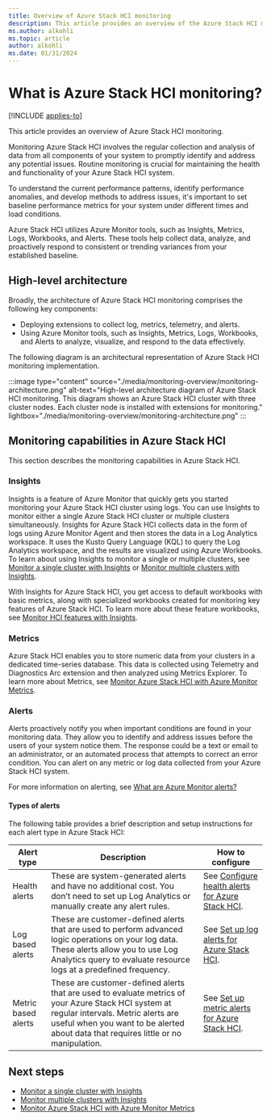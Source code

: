 ```yaml
---
title: Overview of Azure Stack HCI monitoring
description: This article provides an overview of the Azure Stack HCI monitoring solution.
ms.author: alkohli
ms.topic: article
author: alkohli
ms.date: 01/31/2024
---
```


# What is Azure Stack HCI monitoring?

[!INCLUDE [applies-to](../../includes/hci-applies-to-23h2.md)]

This article provides an overview of Azure Stack HCI monitoring.

Monitoring Azure Stack HCI involves the regular collection and analysis of data from all components of your system to promptly identify and address any potential issues. Routine monitoring is crucial for maintaining the health and functionality of your Azure Stack HCI system.

To understand the current performance patterns, identify performance anomalies, and develop methods to address issues, it's important to set baseline performance metrics for your system under different times and load conditions.
  
Azure Stack HCI utilizes Azure Monitor tools, such as Insights, Metrics, Logs, Workbooks, and Alerts. These tools help collect data, analyze, and proactively respond to consistent or trending variances from your established baseline.  

## High-level architecture

Broadly, the architecture of Azure Stack HCI monitoring comprises the following key components:

- Deploying extensions to collect log, metrics, telemetry, and alerts.
- Using Azure Monitor tools, such as Insights, Metrics, Logs, Workbooks, and Alerts to analyze, visualize, and respond to the data effectively.

The following diagram is an architectural representation of Azure Stack HCI monitoring implementation.

:::image type="content" source="./media/monitoring-overview/monitoring-architecture.png" alt-text="High-level architecture diagram of Azure Stack HCI monitoring. This diagram shows an Azure Stack HCI cluster with three cluster nodes. Each cluster node is installed with extensions for monitoring." lightbox="./media/monitoring-overview/monitoring-architecture.png" :::

## Monitoring capabilities in Azure Stack HCI

This section describes the monitoring capabilities in Azure Stack HCI.

### Insights

Insights is a feature of Azure Monitor that quickly gets you started monitoring your Azure Stack HCI cluster using logs. You can use Insights to monitor either a single Azure Stack HCI cluster or multiple clusters simultaneously. Insights for Azure Stack HCI collects data in the form of logs using Azure Monitor Agent and then stores the data in a Log Analytics workspace. It uses the Kusto Query Language (KQL) to query the Log Analytics workspace, and the results are visualized using Azure Workbooks. To learn about using Insights to monitor a single or multiple clusters, see [Monitor a single cluster with Insights](../manage/monitor-hci-single-23h2.md) or [Monitor multiple clusters with Insights](../manage/monitor-hci-multi-23h2.md).

With Insights for Azure Stack HCI, you get access to default workbooks with basic metrics, along with specialized workbooks created for monitoring key features of Azure Stack HCI. To learn more about these feature workbooks, see [Monitor HCI features with Insights](../manage/monitor-features.md).

### Metrics

Azure Stack HCI enables you to store numeric data from your clusters in a dedicated time-series database. This data is collected using Telemetry and Diagnostics Arc extension and then analyzed using Metrics Explorer. To learn more about Metrics, see [Monitor Azure Stack HCI with Azure Monitor Metrics](../manage/monitor-cluster-with-metrics.md).

### Alerts

Alerts proactively notify you when important conditions are found in your monitoring data. They allow you to identify and address issues before the users of your system notice them. The response could be a text or email to an administrator, or an automated process that attempts to correct an error condition. You can alert on any metric or log data collected from your Azure Stack HCI system.

For more information on alerting, see [What are Azure Monitor alerts?](/azure/azure-monitor/alerts/alerts-overview)

#### Types of alerts

The following table provides a brief description and setup instructions for each alert type in Azure Stack HCI:

| Alert type | Description | How to configure |
| --- | --- | --- |
| Health alerts | These are system-generated alerts and have no additional cost. You don’t need to set up Log Analytics or manually create any alert rules. | See [Configure health alerts for Azure Stack HCI](../manage/health-alerts-via-azure-monitor-alerts.md#configure-health-alerts-for-azure-stack-hci). |
| Log based alerts | These are customer-defined alerts that are used to perform advanced logic operations on your log data. These alerts allow you to use Log Analytics query to evaluate resource logs at a predefined frequency. | See [Set up log alerts for Azure Stack HCI](../manage/setup-hci-system-alerts.md).  |
| Metric based alerts | These are customer-defined alerts that are used to evaluate metrics of your Azure Stack HCI system at regular intervals. Metric alerts are useful when you want to be alerted about data that requires little or no manipulation. | See [Set up metric alerts for Azure Stack HCI](../manage/setup-metric-alerts.md). |

## Next steps

- [Monitor a single cluster with Insights](../manage/monitor-hci-single-23h2.md)
- [Monitor multiple clusters with Insights](../manage/monitor-hci-multi-23h2.md)
- [Monitor Azure Stack HCI with Azure Monitor Metrics](../manage/monitor-cluster-with-metrics.md)